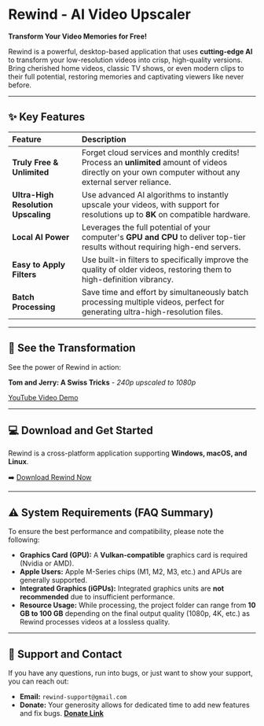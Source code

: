# Rewind - AI Video Upscaler 

**Transform Your Video Memories for Free!**

Rewind is a powerful, desktop-based application that uses **cutting-edge AI** to transform your low-resolution videos into crisp, high-quality versions. Bring cherished home videos, classic TV shows, or even modern clips to their full potential, restoring memories and captivating viewers like never before.

---

## ✨ Key Features

| Feature | Description |
| :--- | :--- |
| **Truly Free & Unlimited** | Forget cloud services and monthly credits! Process an **unlimited** amount of videos directly on your own computer without any external server reliance. |
| **Ultra-High Resolution Upscaling** | Use advanced AI algorithms to instantly upscale your videos, with support for resolutions up to **8K** on compatible hardware. |
| **Local AI Power** | Leverages the full potential of your computer's **GPU and CPU** to deliver top-tier results without requiring high-end servers. |
| **Easy to Apply Filters** | Use built-in filters to specifically improve the quality of older videos, restoring them to high-definition vibrancy. |
| **Batch Processing** | Save time and effort by simultaneously batch processing multiple videos, perfect for generating ultra-high-resolution files. |

---

## 🎥 See the Transformation

See the power of Rewind in action:

**Tom and Jerry: A Swiss Tricks** - *240p upscaled to 1080p*

[YouTube Video Demo](https://youtu.be/-PxaT9W25iQ?si=4WW4p9auBFsB1-Nj)

---

## 💻 Download and Get Started

Rewind is a cross-platform application supporting **Windows, macOS, and Linux**.

➡️ [Download Rewind Now](https://rewind-app.xyz)

---

## ⚠️ System Requirements (FAQ Summary)

To ensure the best performance and compatibility, please note the following:

* **Graphics Card (GPU):** A **Vulkan-compatible** graphics card is required (Nvidia or AMD).
* **Apple Users:** Apple M-Series chips (M1, M2, M3, etc.) and APUs are generally supported.
* **Integrated Graphics (iGPUs):** Integrated graphics units are **not recommended** due to insufficient performance.
* **Resource Usage:** While processing, the project folder can range from **10 GB to 100 GB** depending on the final output quality (1080p, 4K, etc.) as Rewind processes videos at a lossless quality.

---

## 🤝 Support and Contact

If you have any questions, run into bugs, or just want to show your support, you can reach out:

* **Email:** `rewind-support@gmail.com`
* **Donate:** Your generosity allows for dedicated time to add new features and fix bugs. [**Donate Link**](#)

